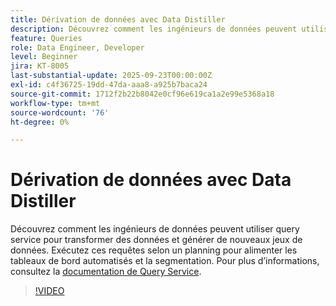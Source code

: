 ```yaml
---
title: Dérivation de données avec Data Distiller
description: Découvrez comment les ingénieurs de données peuvent utiliser query service pour transformer des données et générer de nouveaux jeux de données. Exécutez ces requêtes selon un planning pour alimenter les tableaux de bord automatisés et la segmentation.
feature: Queries
role: Data Engineer, Developer
level: Beginner
jira: KT-8005
last-substantial-update: 2025-09-23T00:00:00Z
exl-id: c4f36725-19dd-47da-aaa8-a925b7baca24
source-git-commit: 1712f2b22b8042e0cf96e619ca1a2e99e5368a18
workflow-type: tm+mt
source-wordcount: '76'
ht-degree: 0%

---
```


# Dérivation de données avec Data Distiller

Découvrez comment les ingénieurs de données peuvent utiliser query service pour transformer des données et générer de nouveaux jeux de données. Exécutez ces requêtes selon un planning pour alimenter les tableaux de bord automatisés et la segmentation. Pour plus d’informations, consultez la [documentation de Query Service](https://experienceleague.adobe.com/fr/docs/experience-platform/query/home).

>[!VIDEO](https://video.tv.adobe.com/v/333699?learn=on&enablevpops)
